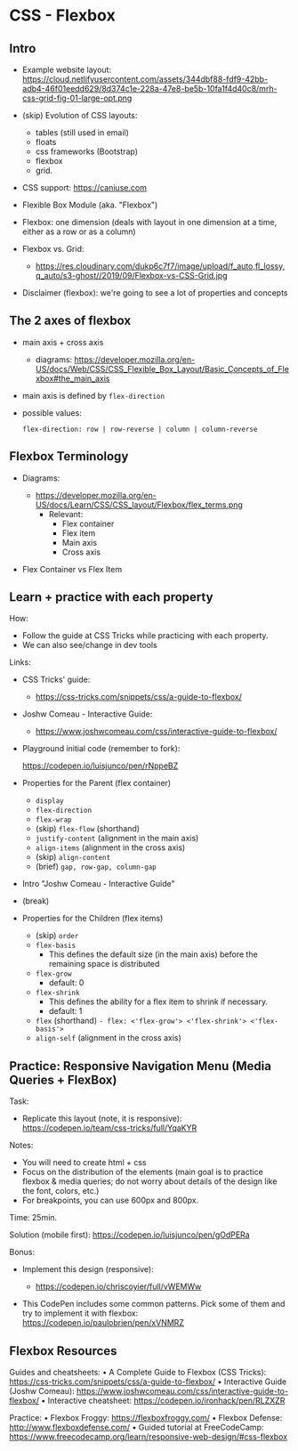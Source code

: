 
# CSS - Flexbox

<!--- 

Status: complete 




Initial code:
  - remember to fork
  - remember to fork
  - https://codepen.io/luisjunco/pen/rNppeBZ
  - remember to fork
  - remember to fork


--->


<!-- 

@todo: create slides

-->


## Intro


- Example website layout:
  https://cloud.netlifyusercontent.com/assets/344dbf88-fdf9-42bb-adb4-46f01eedd629/8d374c1e-228a-47e8-be5b-10fa1f4d40c8/mrh-css-grid-fig-01-large-opt.png


- (skip) Evolution of CSS layouts: 
  - tables (still used in email)
  - floats
  - css frameworks (Bootstrap)
  - flexbox
  - grid.

  <!-- @todo: create image (ex. https://tf-cmsv2-smithsonianmag-media.s3.amazonaws.com/filer/consequences-of-evolution-631.jpg) -->


- CSS support: https://caniuse.com

- Flexible Box Module (aka. "Flexbox")

- Flexbox: one dimension (deals with layout in one dimension at a time, either as a row or as a column)


- Flexbox vs. Grid: 
  - https://res.cloudinary.com/dukp6c7f7/image/upload/f_auto,fl_lossy,q_auto/s3-ghost//2019/09/Flexbox-vs-CSS-Grid.jpg


- Disclaimer (flexbox): we're going to see a lot of properties and concepts 




## The 2 axes of flexbox

- main axis + cross axis
  - diagrams: https://developer.mozilla.org/en-US/docs/Web/CSS/CSS_Flexible_Box_Layout/Basic_Concepts_of_Flexbox#the_main_axis

- main axis is defined by `flex-direction`

- possible values:

    ```
    flex-direction: row | row-reverse | column | column-reverse
    ```


## Flexbox Terminology


- Diagrams:
  - https://developer.mozilla.org/en-US/docs/Learn/CSS/CSS_layout/Flexbox/flex_terms.png
    - Relevant: 
      - Flex container
      - Flex item
      - Main axis
      - Cross axis


- Flex Container vs Flex Item



## Learn + practice with each property

How:
- Follow the guide at CSS Tricks while practicing with each property.
- We can also see/change in dev tools



<!-- @todo: create an exercise to practice just rules on flex container -->


Links:

- CSS Tricks' guide: 
  - https://css-tricks.com/snippets/css/a-guide-to-flexbox/

- Joshw Comeau - Interactive Guide:
  - https://www.joshwcomeau.com/css/interactive-guide-to-flexbox/


- Playground initial code (remember to fork): 
  <!-- @LT: remember to fooooooork !!  -->
  https://codepen.io/luisjunco/pen/rNppeBZ
  <!-- @LT: remember to fooooooork !!  -->
  

- Properties for the Parent (flex container)
  - `display`
  - `flex-direction`
  - `flex-wrap`
  - (skip) `flex-flow` (shorthand)
  - `justify-content` (alignment in the main axis)
  - `align-items` (alignment in the cross axis)
  - (skip) `align-content`
  - (brief) `gap, row-gap, column-gap`


- Intro "Joshw Comeau - Interactive Guide"

- (break)


- Properties for the Children (flex items)
  - (skip) `order`
  - `flex-basis` 
    <!-- @LT: introduce flex-basis before grow & shrink -->
    - This defines the default size (in the main axis) before the remaining space is distributed
    <!-- (we will see how it can be distributed in a moment, with grow & shrink) -->
  - `flex-grow`
    - default: 0
  - `flex-shrink`
    - This defines the ability for a flex item to shrink if necessary.
    - default: 1
    <!-- flex-shrink: see in interactive-guide-to-flexbox-->
  - `flex` (shorthand)
    `- flex: <'flex-grow'> <'flex-shrink'> <'flex-basis'>`
  - `align-self` (alignment in the cross axis)



## Practice: Responsive Navigation Menu (Media Queries + FlexBox)

Task:
  - Replicate this layout (note, it is responsive): https://codepen.io/team/css-tricks/full/YqaKYR

Notes:
  - You will need to create html + css
  - Focus on the distribution of the elements (main goal is to practice flexbox & media queries; do not worry about details of the design like the font, colors, etc.)
  - For breakpoints, you can use 600px and 800px.

Time: 25min.


Solution (mobile first): https://codepen.io/luisjunco/pen/gOdPERa


Bonus:

- Implement this design (responsive):
  - https://codepen.io/chriscoyier/full/vWEMWw

- This CodePen includes some common patterns. Pick some of them and try to implement it with flexbox: https://codepen.io/paulobrien/pen/xVNMRZ



<!--

@todo:
- prepare an exercise similar to today's lab (or flexbox inside flexbox)

-->



## Flexbox Resources

Guides and cheatsheets:
• A Complete Guide to Flexbox (CSS Tricks):  https://css-tricks.com/snippets/css/a-guide-to-flexbox/
• Interactive Guide (Joshw Comeau): https://www.joshwcomeau.com/css/interactive-guide-to-flexbox/
• Interactive cheatsheet: https://codepen.io/ironhack/pen/RLZXZR


Practice:
• Flexbox Froggy: https://flexboxfroggy.com/
• Flexbox Defense: http://www.flexboxdefense.com/
• Guided tutorial at FreeCodeCamp: https://www.freecodecamp.org/learn/responsive-web-design/#css-flexbox


